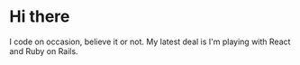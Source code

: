 # Hi there

I code on occasion, believe it or not. My latest deal is I'm playing with React and Ruby on Rails.
